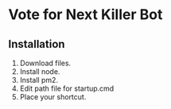 # Vote for Next Killer Bot

## Installation

1. Download files.
2. Install node.
3. Install pm2.
4. Edit path file for startup.cmd
5. Place your shortcut.
